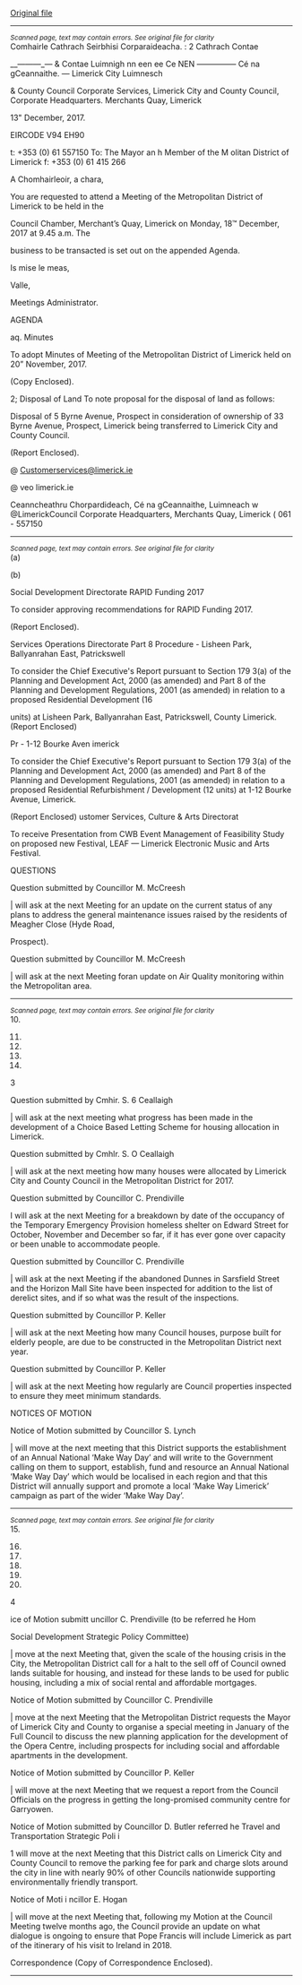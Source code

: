 [Original file](https://www.limerick.ie/sites/default/files/media/documents/2017-12/Agenda%2018th%20December%202017.pdf)

---
*<small>Scanned page, text may contain errors. See original file for clarity</small>*  
Comhairle Cathrach Seirbhisi Corparaideacha.
: 2 Cathrach Contae

__—_—_—_— & Contae Luimnigh nn een ee Ce
NEN ————— Cé na gCeannaithe.
— Limerick City Luimnesch

& County Council
Corporate Services,
Limerick City and County Council,
Corporate Headquarters.
Merchants Quay,
Limerick

13" December, 2017.

EIRCODE V94 EH90

t: +353 (0) 61 557150
To: The Mayor an h Member of the M olitan District of Limerick f: +353 (0) 61 415 266

A Chomhairleoir, a chara,

You are requested to attend a Meeting of the Metropolitan District of Limerick to be held in the

Council Chamber, Merchant’s Quay, Limerick on Monday, 18™ December, 2017 at 9.45 a.m. The

business to be transacted is set out on the appended Agenda.

Is mise le meas,

Valle,

Meetings Administrator.

AGENDA

aq. Minutes

To adopt Minutes of Meeting of the Metropolitan District of Limerick held on 20”
November, 2017.

(Copy Enclosed).

2; Disposal of Land
To note proposal for the disposal of land as follows:

Disposal of 5 Byrne Avenue, Prospect in consideration of ownership of 33 Byrne Avenue,
Prospect, Limerick being transferred to Limerick City and County Council.

(Report Enclosed).

@ Customerservices@limerick.ie

@ veo limerick.ie

Ceanncheathru Chorpardideach, Cé na gCeannaithe, Luimneach w @LimerickCouncil
Corporate Headquarters, Merchants Quay, Limerick ( 061 - 557150


---
*<small>Scanned page, text may contain errors. See original file for clarity</small>*  
(a)

(b)

Social Development Directorate
RAPID Funding 2017

To consider approving recommendations for RAPID Funding 2017.

(Report Enclosed).

Services Operations Directorate
Part 8 Procedure - Lisheen Park, Ballyanrahan East, Patrickswell

To consider the Chief Executive's Report pursuant to Section 179 3(a) of the Planning and
Development Act, 2000 (as amended) and Part 8 of the Planning and Development
Regulations, 2001 (as amended) in relation to a proposed Residential Development (16

units) at Lisheen Park, Ballyanrahan East, Patrickswell, County Limerick.
(Report Enclosed)

Pr - 1-12 Bourke Aven imerick

To consider the Chief Executive's Report pursuant to Section 179 3(a) of the Planning and
Development Act, 2000 (as amended) and Part 8 of the Planning and Development
Regulations, 2001 (as amended) in relation to a proposed Residential Refurbishment /
Development (12 units) at 1-12 Bourke Avenue, Limerick.

(Report Enclosed)
ustomer Services, Culture & Arts Directorat

To receive Presentation from CWB Event Management of Feasibility Study on proposed
new Festival, LEAF — Limerick Electronic Music and Arts Festival.

QUESTIONS

Question submitted by Councillor M. McCreesh

| will ask at the next Meeting for an update on the current status of any plans to address
the general maintenance issues raised by the residents of Meagher Close (Hyde Road,

Prospect).

Question submitted by Councillor M. McCreesh

| will ask at the next Meeting foran update on Air Quality monitoring within the
Metropolitan area.


---
*<small>Scanned page, text may contain errors. See original file for clarity</small>*  
10.

11.

12.

13.

14.

3

Question submitted by Cmhir. S. 6 Ceallaigh

| will ask at the next meeting what progress has been made in the development of a Choice
Based Letting Scheme for housing allocation in Limerick.

Question submitted by Cmhlr. S. O Ceallaigh

| will ask at the next meeting how many houses were allocated by Limerick City and County
Council in the Metropolitan District for 2017.

Question submitted by Councillor C. Prendiville

I will ask at the next Meeting for a breakdown by date of the occupancy of the Temporary
Emergency Provision homeless shelter on Edward Street for October, November and
December so far, if it has ever gone over capacity or been unable to accommodate people.

Question submitted by Councillor C. Prendiville

| will ask at the next Meeting if the abandoned Dunnes in Sarsfield Street and the Horizon
Mall Site have been inspected for addition to the list of derelict sites, and if so what was
the result of the inspections.

Question submitted by Councillor P. Keller

| will ask at the next Meeting how many Council houses, purpose built for elderly people,
are due to be constructed in the Metropolitan District next year.

Question submitted by Councillor P. Keller

| will ask at the next Meeting how regularly are Council properties inspected to ensure they
meet minimum standards.

NOTICES OF MOTION

Notice of Motion submitted by Councillor S. Lynch

| will move at the next meeting that this District supports the establishment of an Annual
National ‘Make Way Day’ and will write to the Government calling on them to support,
establish, fund and resource an Annual National ‘Make Way Day’ which would be localised
in each region and that this District will annually support and promote a local ‘Make Way
Limerick’ campaign as part of the wider ‘Make Way Day’.


---
*<small>Scanned page, text may contain errors. See original file for clarity</small>*  
15.

16.

17.

18.

19.

20.

4

ice of Motion submitt uncillor C. Prendiville (to be referred he Hom

Social Development Strategic Policy Committee)

| move at the next Meeting that, given the scale of the housing crisis in the City, the
Metropolitan District call for a halt to the sell off of Council owned lands suitable for
housing, and instead for these lands to be used for public housing, including a mix of social
rental and affordable mortgages.

Notice of Motion submitted by Councillor C. Prendiville

| move at the next Meeting that the Metropolitan District requests the Mayor of Limerick
City and County to organise a special meeting in January of the Full Council to discuss the
new planning application for the development of the Opera Centre, including prospects for
including social and affordable apartments in the development.

Notice of Motion submitted by Councillor P. Keller

| will move at the next Meeting that we request a report from the Council Officials on the
progress in getting the long-promised community centre for Garryowen.

Notice of Motion submitted by Councillor D. Butler referred he Travel and
Transportation Strategic Poli i

1 will move at the next Meeting that this District calls on Limerick City and County Council
to remove the parking fee for park and charge slots around the city in line with nearly 90%
of other Councils nationwide supporting environmentally friendly transport.

Notice of Moti i ncillor E. Hogan

| will move at the next Meeting that, following my Motion at the Council Meeting twelve
months ago, the Council provide an update on what dialogue is ongoing to ensure that
Pope Francis will include Limerick as part of the itinerary of his visit to Ireland in 2018.

Correspondence
(Copy of Correspondence Enclosed).


---
